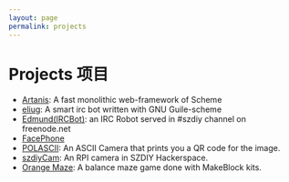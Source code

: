 ```yaml
---
layout: page
permalink: projects
---
```


# Projects 项目


 * [Artanis](#): A fast monolithic web-framework of Scheme
 * [eliug](https://github.com/szdiy/eliug): A smart irc bot written with GNU Guile-scheme
 * [Edmund(IRCBot)](https://github.com/terryoy/teatime-apps#): an IRC Robot served in #szdiy channel on freenode.net
 * [FacePhone](#)
 * [POLASCII](http://polascii.szdiy.org): An ASCII Camera that prints you a QR code for the image.
 * [szdiyCam](https://github.com/szdiy/szdiyCam): An RPI camera in SZDIY Hackerspace.
 * [Orange Maze](https://www.seeedstudio.com/recipe/152-orange-maze.html): A balance maze game done with MakeBlock kits.
